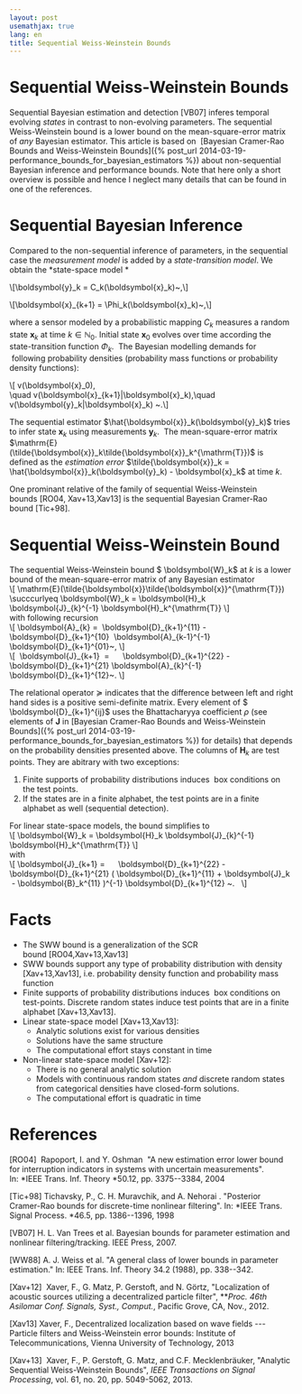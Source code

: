 ```yaml
---
layout: post
usemathjax: true
lang: en
title: Sequential Weiss-Weinstein Bounds
---
```


# Sequential Weiss-Weinstein Bounds

Sequential Bayesian estimation and detection \[VB07\] inferes temporal evolving *states* in contrast to non-evolving parameters. The sequential Weiss-Weinstein bound is a lower bound on the mean-square-error matrix of *any* Bayesian estimator. This article is based on  [Bayesian Cramer-Rao Bounds and Weiss-Weinstein Bounds]({% post_url 2014-03-19-performance_bounds_for_bayesian_estimators %}) about non-sequential Bayesian inference and performance bounds. Note that here only a short overview is possible and hence I neglect many details that can be found in one of the references. 

# Sequential Bayesian Inference

Compared to the non-sequential inference of parameters, in the sequential case the *measurement model* is added by a *state-transition model*. We obtain the *state-space model *

\\\[\\boldsymbol{y}\_k = C_k(\\boldsymbol{x}\_k)\~,\\\]

\\\[\\boldsymbol{x}\_{k+1} = \\Phi_k(\\boldsymbol{x}\_k)\~,\\\]

where a sensor modeled by a probabilistic mapping $C_k$ measures a random state $\boldsymbol{x}_k$ at time $k \in \mathbb{N}_0$. Initial state $\boldsymbol{x}_0$ evolves over time according the state-transition function $\Phi_k$.  The Bayesian modelling demands for  following probability densities (probability mass functions or probability density functions):

\\\[ v(\\boldsymbol{x}\_0), \\quad v(\\boldsymbol{x}\_{k+1}\|\\boldsymbol{x}\_k),\\quad v(\\boldsymbol{y}\_k\|\\boldsymbol{x}\_k) \~.\\\]

The sequential estimator $\hat{\boldsymbol{x}}_k(\boldsymbol{y}_k)$ tries to infer state $\boldsymbol{x}_k$ using measurements $\boldsymbol{y}_k$.  The mean-square-error matrix $\mathrm{E}(\tilde{\boldsymbol{x}}_k\tilde{\boldsymbol{x}}_k^{\mathrm{T}})$ is defined as the *estimation error* $\tilde{\boldsymbol{x}}_k = \hat{\boldsymbol{x}}_k(\boldsymbol{y}_k) - \boldsymbol{x}_k$ at time $k$.

One prominant relative of the family of sequential Weiss-Weinstein bounds \[RO04, Xav+13,Xav13\] is the sequential Bayesian Cramer-Rao bound \[Tic+98\].

# Sequential Weiss-Weinstein Bound

The sequential Weiss-Weinstein bound \$ \\boldsymbol{W}\_k\$ at $k$ is a lower bound of the mean-square-error matrix of any Bayesian estimator \
\\\[ \\mathrm{E}(\\tilde{\\boldsymbol{x}}\\tilde{\\boldsymbol{x}}^{\\mathrm{T}}) \\succcurlyeq \\boldsymbol{W}\_k = \\boldsymbol{H}\_k \\boldsymbol{J}\_{k}^{-1} \\boldsymbol{H}\_k^{\\mathrm{T}} \\\]\
with following recursion\
\\\[ \\boldsymbol{A}\_{k} =  \\boldsymbol{D}\_{k+1}^{11} - \\boldsymbol{D}\_{k+1}^{10}  \\boldsymbol{A}\_{k-1}^{-1} \\boldsymbol{D}\_{k+1}^{01}\~, \\\]\
\\\[  \\boldsymbol{J}\_{k+1}  =      \\boldsymbol{D}\_{k+1}^{22} - \\boldsymbol{D}\_{k+1}^{21} \\boldsymbol{A}\_{k}^{-1} \\boldsymbol{D}\_{k+1}^{12}\~. \\\]    

The relational operator $\succcurlyeq$ indicates that the difference between left and right hand sides is a positive semi-definite matrix. Every element of \$ \\boldsymbol{D}\_{k+1}^{ij}\$ uses the Bhattacharyya coefficient $\rho$ (see elements of $\boldsymbol{J}$ in [Bayesian Cramer-Rao Bounds and Weiss-Weinstein Bounds]({% post_url 2014-03-19-performance_bounds_for_bayesian_estimators %}) for details) that depends on the probability densities presented above. The columns of $\boldsymbol{H}_k$ are test points. They are abitrary with two exceptions:

1.  Finite supports of probability distributions induces  box conditions on the test points. 
2.  If the states are in a finite alphabet, the test points are in a finite alphabet as well (sequential detection). 

For linear state-space models, the bound simplifies to \
\\\[ \\boldsymbol{W}\_k = \\boldsymbol{H}\_k \\boldsymbol{J}\_{k}^{-1} \\boldsymbol{H}\_k^{\\mathrm{T}} \\\] \
with\
\\\[ \\boldsymbol{J}\_{k+1} =      \\boldsymbol{D}\_{k+1}^{22} - \\boldsymbol{D}\_{k+1}^{21} ( \\boldsymbol{D}\_{k+1}^{11} + \\boldsymbol{J}\_k  - \\boldsymbol{B}\_k^{11} )^{-1} \\boldsymbol{D}\_{k+1}^{12} \~.   \\\]

# Facts

-   The SWW bound is a generalization of the SCR bound \[RO04,Xav+13,Xav13\]
-   SWW bounds support any type of probability distribution with density \[Xav+13,Xav13\], i.e. probability density function and probability mass function 
-   Finite supports of probability distributions induces  box conditions on test-points. Discrete random states induce test points that are in a finite alphabet \[Xav+13,Xav13\]. 
-   Linear state-space model \[Xav+13,Xav13\]: 
    -   Analytic solutions exist for various densities 
    -   Solutions have the same structure 
    -   The computational effort stays constant in time
-   Non-linear state-space model \[Xav+12\]: 
    -   There is no general analytic solution 
    -   Models with continuous random states *and* discrete random states from categorical densities have closed-form solutions. 
    -   The computational effort is quadratic in time

# References

\[RO04\]  Rapoport, I. and Y. Oshman  "A new estimation error lower bound for interruption indicators in systems with uncertain measurements". In: *IEEE Trans. Inf. Theory *50.12, pp. 3375--3384, 2004

\[Tic+98\] Tichavsky, P., C. H. Muravchik, and A. Nehorai . "Posterior Cramer-Rao bounds for discrete-time nonlinear filtering". In: *IEEE Trans. Signal Process. *46.5, pp. 1386--1396, 1998

\[VB07\] H. L. Van Trees et al. Bayesian bounds for parameter estimation and nonlinear filtering/tracking. IEEE Press, 2007.

\[WW88\] A. J. Weiss et al. "A general class of lower bounds in parameter estimation." In: IEEE Trans. Inf. Theory 34.2 (1988), pp. 338--342. 

\[Xav+12\]  Xaver, F., G. Matz, P. Gerstoft, and N. Görtz, "Localization of acoustic sources utilizing a decentralized particle filter", ***Proc. 46th Asilomar Conf. Signals, Syst., Comput.*, Pacific Grove, CA, Nov., 2012.

\[Xav13\] Xaver, F., Decentralized localization based on wave fields --- Particle filters and Weiss-Weinstein error bounds: Institute of Telecommunications, Vienna University of Technology, 2013

\[Xav+13\]  Xaver, F., P. Gerstoft, G. Matz, and C.F. Mecklenbräuker, "Analytic Sequential Weiss-Weinstein Bounds", *IEEE Transactions on Signal Processing*, vol. 61, no. 20, pp. 5049-5062, 2013.

